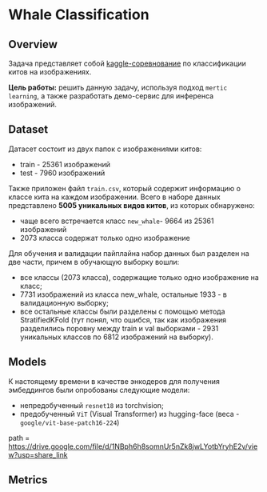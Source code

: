 # Whale Classification

## Overview

Задача представляет собой [kaggle-соревнование](https://www.kaggle.com/competitions/humpback-whale-identification/overview) по классификации китов на изображениях.

**Цель работы:** решить данную задачу, используя подход `mertic learning`, а также разработать демо-сервис для инференса изображений.

## Dataset

Датасет состоит из двух папок с изображениями китов:
* train - 25361 изображений
* test - 7960 изображений

Также приложен файл `train.csv`, который содержит информацию о классе кита на каждом изображении. Всего в наборе данных представлено **5005 уникальных видов китов**, из которых обнаружено:
* чаще всего встречается класс `new_whale`- 9664 из 25361 изображений
* 2073 класса содержат только одно изображение

Для обучения и валидации пайплайна набор данных был разделен на две части, причем в обучающую выборку вошли:
* все классы (2073 класса), содержащие только одно изображение на класс;
* 7731 изображений из класса new_whale, остальные 1933 - в валидационную выборку;
* все остальные классы были разделены с помощью метода StratifiedKFold (тут понял, что ошибся, так как изображения разделились поровну между train и val выборками - 2931 уникальных классов по 6812 изображений на выборку).

## Models

К настоящему времени в качестве энкодеров для получения эмбеддингов были опробованы следующие модели:
* непредобученный `resnet18` из torchvision;
* предобученный `ViT` (Visual Transformer) из hugging-face (веса - `google/vit-base-patch16-224`)




path = https://drive.google.com/file/d/1NBph6h8somnUr5nZk8jwLYotbYryhE2v/view?usp=share_link

## Metrics
